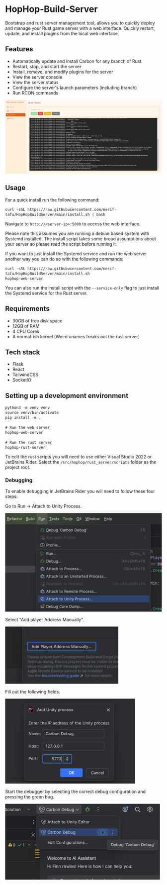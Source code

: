 # HopHop-Build-Server
Bootstrap and rust server management tool, allows you to quickly deploy and manage your Rust game server with a web interface.
Quickly restart, update, and install plugins from the local web interface.

## Features
- Automatically update and install Carbon for any branch of Rust.
- Restart, stop, and start the server
- Install, remove, and modify plugins for the server
- View the server console
- View the server status
- Configure the server's launch parameters (including branch)
- Run RCON commands

![](img/control.png)

## Usage

For a quick install run the following command:
```
curl -sSL https://raw.githubusercontent.com/nerif-tafu/HopHopBuildServer/main/install.sh | bash
```

Navigate to `http://<server-ip>:5000` to access the web interface.

Please note this assumes you are running a debian based system with Systemd installed. The install script takes some broad assumptions about your server so please read the script before running it.

If you want to just install the Systemd service and run the web server another way you can do so with the following commands:

```
curl -sSL https://raw.githubusercontent.com/nerif-tafu/HopHopBuildServer/main/install.sh
hophop-web-server
```

You can also run the install script with the `--service-only` flag to just install the Systemd service for the Rust server.

## Requirements
- 30GB of free disk space
- 12GB of RAM
- 4 CPU Cores
- A normal-ish kernel (Weird unames freaks out the rust server)

## Tech stack
- Flask
- React
- TailwindCSS
- SocketIO

## Setting up a development environment

```
python3 -m venv venv
source venv/bin/activate
pip install -e .

# Run the web server
hophop-web-server

# Run the rust server
hophop-rust-server
```

To edit the rust scripts you will need to use either Visual Studio 2022 or JetBrains Rider. Select the `/src/hophop/rust_server/scripts` folder as the project root.

### Debugging

To enable debugging in JetBrains Rider you will need to follow these four steps:

Go to Run -> Attach to Unity Process.

![](img/debug-1.png)

Select "Add player Address Manually".

![](img/debug-2.png)

Fill out the following fields.

![](img/debug-3.png)

Start the debugger by selecting the correct debug configuration and pressing the green bug.

![](img/debug-4.png)



